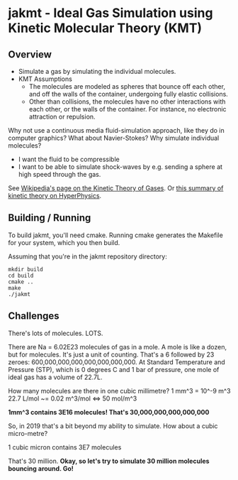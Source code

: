 jakmt - Ideal Gas Simulation using Kinetic Molecular Theory (KMT)
===

Overview
-

* Simulate a gas by simulating the individual molecules.
* KMT Assumptions
    * The molecules are modeled as spheres that bounce off each other, and off the walls of the container, undergoing fully elastic collisions.
    * Other than collisions, the molecules have no other interactions with each other, or the walls of the container. For instance, no electronic attraction or repulsion.

Why not use a continuous media fluid-simulation approach, like they do in computer graphics? What about Navier-Stokes? Why simulate individual molecules?

* I want the fluid to be compressible
* I want to be able to simulate shock-waves by e.g. sending a sphere at high speed through the gas.

See [Wikipedia's page on the Kinetic Theory of Gases](https://en.wikipedia.org/wiki/Kinetic_theory_of_gases). Or [this summary of kinetic theory on HyperPhysics](http://hyperphysics.phy-astr.gsu.edu/hbase/Kinetic/kinthe.html).

Building / Running
-
To build jakmt, you'll need cmake. Running cmake generates the Makefile for your system, which you then build.

Assuming that you're in the jakmt repository directory:

	mkdir build
	cd build
	cmake ..
	make
	./jakmt

Challenges
-
There's lots of molecules. LOTS.

There are Na = 6.02E23 molecules of gas in a mole. A mole is like a dozen, but for molecules. It's just a unit of counting. That's a 6 followed by 23 zeroes: 600,000,000,000,000,000,000,000. At Standard Temperature and Pressure (STP), which is 0 degrees C and 1 bar of pressure, one mole of ideal gas has a volume of 22.7L.

How many molecules are there in one cubic millimetre?
1 mm^3 = 10^-9 m^3
22.7 L/mol ~= 0.02 m^3/mol <=> 50 mol/m^3

__1mm^3 contains 3E16 molecules! That's 30,000,000,000,000,000__

So, in 2019 that's a bit beyond my ability to simulate. How about a cubic micro-metre?

1 cubic micron contains 3E7 molecules

That's 30 million. __Okay, so let's try to simulate 30 million molecules bouncing around. Go!__
